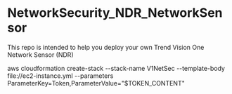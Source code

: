 # NetworkSecurity_NDR_NetworkSensor
This repo is intended to help you deploy your own Trend Vision One Network Sensor (NDR)

aws cloudformation create-stack --stack-name V1NetSec --template-body file://ec2-instance.yml --parameters ParameterKey=Token,ParameterValue="$TOKEN_CONTENT"
